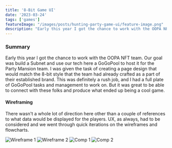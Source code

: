 ```yaml
---
title: '8-Bit Game UI'
date: '2023-03-24'
tags: ['games']
featureImage: "/images/posts/hunting-party-game-ui/feature-image.png"
description: "Early this year I got the chance to work with the OOPA NFT team. Our goal was build a Subnet and use our tech here a GoGoPool to host it for the Party Mansion team. I was given the task of creating a page design that would match the 8-bit style that the team had already crafted as a part of their established brand."
---
```


### Summary
Early this year I got the chance to work with the OOPA NFT team. Our goal was build a Subnet and use our tech here a GoGoPool to host it for the Party Mansion team. I was given the task of creating a page design that would match the 8-bit style that the team had already crafted as a part of their established brand. This was definitely a rush job, and I had a full plate of GoGoPool tasks and management to work on. But it was great to be able to connect with these folks and produce what ended up being a cool game.

#### Wireframing

There wasn't a whole lot of direction here other than a couple of references to what data would be displayed for the players. UX, as always, had to be considered and we went through quick iterations on the wireframes and flowcharts.

![Wireframe 1](/images/posts/hunting-party-game-ui/hp-wireframe-1.png)
![Wireframe 2](/images/posts/hunting-party-game-ui/hp-wireframe-2.png)
![Comp 1](/images/posts/hunting-party-game-ui/hp-1.png)
![Comp 2](/images/posts/hunting-party-game-ui/hp-2.png)
